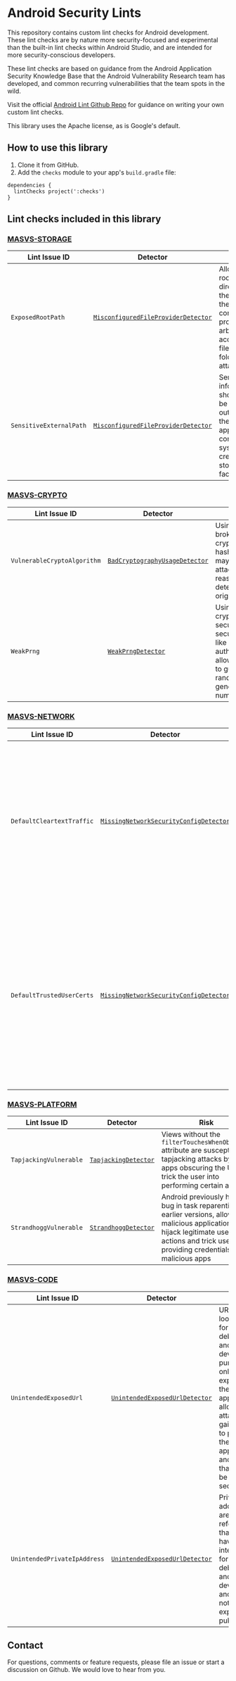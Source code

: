 # Android Security Lints

This repository contains custom lint checks for Android development. These lint
checks are by nature more security-focused and experimental than the built-in
lint checks within Android Studio, and are intended for more security-conscious
developers.

These lint checks are based on guidance from the Android Application Security
Knowledge Base that the Android Vulnerability Research team has developed, and
common recurring vulnerabilities that the team spots in the wild.

Visit the official
[Android Lint Github Repo](https://github.com/googlesamples/android-custom-lint-rules)
for guidance on writing your own custom lint checks.

This library uses the Apache license, as is Google's default.

## How to use this library

1.  Clone it from GitHub.
1.  Add the `checks` module to your app's `build.gradle` file:

```shell
dependencies {
  lintChecks project(':checks')
}
```

## Lint checks included in this library

### [MASVS-STORAGE](https://mas.owasp.org/MASVS/05-MASVS-STORAGE/)
| Lint Issue ID           | Detector                                                                                                                 | Risk                                                                                                                        |
|-------------------------|--------------------------------------------------------------------------------------------------------------------------|-----------------------------------------------------------------------------------------------------------------------------|
| `ExposedRootPath`       | [`MisconfiguredFileProviderDetector`](checks/src/main/java/com/example/lint/checks/MisconfiguredFileProviderDetector.kt) | Allowing the root directory of the device in the configuration provides arbitrary access to files and folders for attackers |
| `SensitiveExternalPath` | [`MisconfiguredFileProviderDetector`](checks/src/main/java/com/example/lint/checks/MisconfiguredFileProviderDetector.kt) | Sensitive info like PII should not be stored outside of the application container or system credential storage facilities   |

### [MASVS-CRYPTO](https://mas.owasp.org/MASVS/06-MASVS-CRYPTO/)
| Lint Issue ID               | Detector                                                                                                       | Risk                                                                                                                                       |
|-----------------------------|----------------------------------------------------------------------------------------------------------------|--------------------------------------------------------------------------------------------------------------------------------------------|
| `VulnerableCryptoAlgorithm` | [`BadCryptographyUsageDetector`](checks/src/main/java/com/example/lint/checks/BadCryptographyUsageDetector.kt) | Using weak or broken cryptographic hash functions may allow an attacker to reasonably determine the original input                         |
| `WeakPrng`                  | [`WeakPrngDetector`](checks/src/main/java/com/example/lint/checks/WeakPrngDetector.kt)                         | Using non-cryptographically secure PRNGs in security contexts like authentication allows attackers to guess the randomly-generated numbers |

### [MASVS-NETWORK](https://mas.owasp.org/MASVS/08-MASVS-NETWORK/)
| Lint Issue ID             | Detector                                                                                                                       | Risk                                                                                                                                                                                                                     |
|---------------------------|--------------------------------------------------------------------------------------------------------------------------------|--------------------------------------------------------------------------------------------------------------------------------------------------------------------------------------------------------------------------|
| `DefaultCleartextTraffic` | [`MissingNetworkSecurityConfigDetector`](checks/src/main/java/com/example/lint/checks/MissingNetworkSecurityConfigDetector.kt) | On API level 27 and below, the default network security config trusts cleartext traffic and needs to be explicitly opted out by the application to only use secure connections                                           |
| `DefaultTrustedUserCerts` | [`MissingNetworkSecurityConfigDetector`](checks/src/main/java/com/example/lint/checks/MissingNetworkSecurityConfigDetector.kt) | On API level 23 and below, the default network security config trusts user-added CA certificates. In practice, it is better to limit the set of trusted CAs so only trusted CAs are used for an app's secure connections |

### [MASVS-PLATFORM](https://mas.owasp.org/MASVS/09-MASVS-PLATFORM/)
| Lint Issue ID          | Detector                                                                                   | Risk                                                                                                                                                                                                 |
|------------------------|--------------------------------------------------------------------------------------------|------------------------------------------------------------------------------------------------------------------------------------------------------------------------------------------------------|
| `TapjackingVulnerable` | [`TapjackingDetector`](checks/src/main/java/com/example/lint/checks/TapjackingDetector.kt) | Views without the `filterTouchesWhenObscured` attribute are susceptible to tapjacking attacks by other apps obscuring the UI to trick the user into performing certain actions                       |
| `StrandhoggVulnerable` | [`StrandhoggDetector`](checks/src/main/java/com/example/lint/checks/StrandhoggDetector.kt) | Android previously had a bug in task reparenting in earlier versions, allowing malicious applications to hijack legitimate user actions and trick users into providing credentials to malicious apps |

### [MASVS-CODE](https://mas.owasp.org/MASVS/10-MASVS-CODE/)
| Lint Issue ID                | Detector                                                                                                       | Risk                                                                                                                                                                                                    |
|------------------------------|----------------------------------------------------------------------------------------------------------------|---------------------------------------------------------------------------------------------------------------------------------------------------------------------------------------------------------|
| `UnintendedExposedUrl`       | [`UnintendedExposedUrlDetector`](checks/src/main/java/com/example/lint/checks/UnintendedExposedUrlDetector.kt) | URLs that look intended for debugging and development purposes only are exposed in the application, allowing attackers to gain access to parts of the application and server that should be kept secure |
| `UnintendedPrivateIpAddress` | [`UnintendedExposedUrlDetector`](checks/src/main/java/com/example/lint/checks/UnintendedExposedUrlDetector.kt) | Private IP addresses are referenced that may have been intended only for debugging and development, and should not be exposed publicly                                                                  |

## Contact

For questions, comments or feature requests, please file an issue or start a
discussion on Github. We would love to hear from you.

